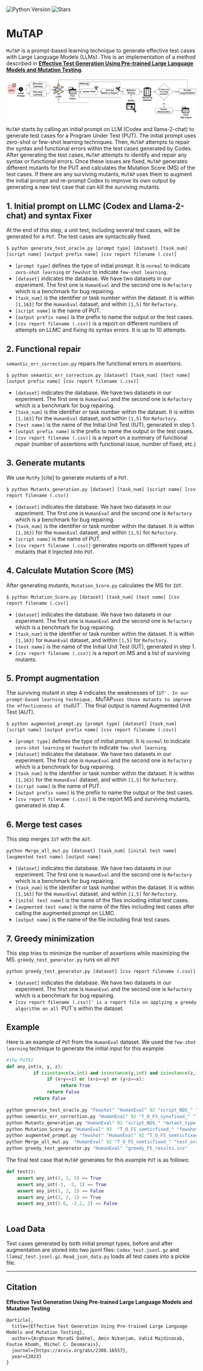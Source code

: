 ![Python Version](https://img.shields.io/badge/python-3.7%20|%203.8%20|%203.9%20|%203.10-blue)
![Stars](https://img.shields.io/github/stars/ExpertiseModel/MuTAP?style=social)
# MuTAP

`MuTAP` is a prompt-based learning technique to generate effective test cases with Large Language Models (LLMs). This is an implementation of a method described in <a href="https://arxiv.org/abs/2308.16557"><strong>Effective Test Generation Using Pre-trained Large Language Models and Mutation Testing</strong></a>. <br />

![](https://github.com/ExpertiseModel/MuTAP/blob/master/MuTAP_diagram.png)

`MuTAP` starts by calling an initial prompt on LLM (Codex and llama-2-chat) to generate test cases for a Program Under Test (PUT). The initial prompt uses zero-shot or few-shot learning techniques. Then, `MuTAP` attempts to repair the syntax and functional errors within the test cases generated by Codex. After generating the test cases, `MuTAP` attempts to identify and repair any syntax or functional errors. Once these issues are fixed, `MuTAP` generates different mutants for the PUT and calculates the Mutation Score (MS) of the test cases. If there are any surviving mutants, `MuTAP` uses them to augment the initial prompt and re-prompt Codex to improve its own output by generating a new test case that can kill the surviving mutants.<br />


## 1. Initial prompt on LLMC (Codex and Llama-2-chat) and syntax Fixer
At the end of this step, a unit test, including several test cases, will be generated for a `PUT`. The test cases are syntactically fixed.
```
$ python generate_test_oracle.py [prompt type] [dataset] [task_num] [script name] [output prefix name] [csv report filename (.csv)]
```
- `[prompt type]` defines the type of initial prompt. It is `normal` to indicate `zero-shot learning` or `fewshot` to indicate `few-shot learning`.
- `[dataset]` indicates the database. We have two datasets in our experiment. The first one is `HumanEval` and the second one is `Refactory` which is a benchmark for bug repairing.
- `[task_num]` is the identifier or task number within the dataset. It is within `[1,163]` for the `HumanEval` dataset, and within `[1,5]` for `Refactory`.
- `[script name]` is the name of PUT.
- `[output prefix name]` is the prefix to name the output or the test cases.
- `[csv report filename (.csv)]` is a report on different numbers of attempts on LLMC and fixing its syntax errors. It is up to 10 attempts. 

## 2. Functional repair
`semantic_err_correction.py` repairs the functional errors in assertions.
```
$ python semantic_err_correction.py [dataset] [task_num] [test name] [output prefix name] [csv report filename (.csv)]
```
- `[dataset]` indicates the database. We have two datasets in our experiment. The first one is `HumanEval` and the second one is `Refactory` which is a benchmark for bug repairing.
- `[task_num]` is the identifier or task number within the dataset. It is within `[1,163]` for the `HumanEval` dataset, and within `[1,5]` for `Refoctory`.
- `[test name]` is the name of the Initial Unit Test (IUT), generated in step 1.
- `[output prefix name]` is the prefix to name the output or the test cases.
- `[csv report filename (.csv)]` is a report on a summary of functional repair (number of assertions with functional issue, number of fixed, etc.) 

## 3. Generate mutants
We use `MutPy` [cite] to generate mutants of a `PUT`.
```
$ python Mutants_generation.py [dataset] [task_num] [script name] [csv report filename (.csv)]
```
- `[dataset]` indicates the database. We have two datasets in our experiment. The first one is `HumanEval` and the second one is `Refactory` which is a benchmark for bug repairing.
- `[task_num]` is the identifier or task number within the dataset. It is within `[1,163]` for the `HumanEval` dataset, and within `[1,5]` for `Refoctory`.
- `[script name]` is the name of PUT.
- `[csv report filename (.csv)]` generates reports on different types of mutants that it injected into `PUT`.

## 4. Calculate Mutation Score (MS)
After generating mutants, `Mutation_Score.py` calculates the MS for `IUT`.
```
$ python Mutation_Score.py [dataset] [task_num] [test name] [csv report filename (.csv)]
```
- `[dataset]` indicates the database. We have two datasets in our experiment. The first one is `HumanEval` and the second one is `Refactory` which is a benchmark for bug repairing.
- `[task_num]` is the identifier or task number within the dataset. It is within `[1,163]` for `HumanEval` dataset, and within `[1,5]` for `Refoctory`.
- `[test name]` is the name of the Initial Unit Test (IUT), generated in step 1.
- `[csv report filename (.csv)]` is a report on MS and a list of surviving mutants.

## 5. Prompt augmentation
The surviving mutant in step 4 indicates the weaknesses of `IUT'. In our prompt-based learning technique, `MuTAP` uses those mutants to improve the effectiveness of the `IUT`. The final output is named Augmented Unit Test (AUT).
```
$ python augmented_prompt.py [prompt type] [dataset] [task_num] [script name] [output prefix name] [csv report filename (.csv)]
```
- `[prompt type]` defines the type of initial prompt. It is `normal` to indicate `zero-shot learning` or `fewshot` to indicate `few-shot learning`.
- `[dataset]` indicates the database. We have two datasets in our experiment. The first one is `HumanEval` and the second one is `Refactory` which is a benchmark for bug repairing.
- `[task_num]` is the identifier or task number within the dataset. It is within `[1,163]` for the `HumanEval` dataset, and within `[1,5]` for `Refoctory`.
- `[script name]` is the name of PUT.
- `[output prefix name]` is the prefix to name the output or the test cases.
- `[csv report filename (.csv)]` is the report MS and surviving mutants, generated in step 4.

## 6. Merge test cases
This step merges `IUT` with the `AUT`.
```
python Merge_all_mut.py [dataset] [task_num] [inital test name] [augmented test name] [output name]
```
- `[dataset]` indicates the database. We have two datasets in our experiment. The first one is `HumanEval` and the second one is `Refactory` which is a benchmark for bug repairing.
- `[task_num]` is the identifier or task number within the dataset. It is within `[1,163]` for the `HumanEval` dataset, and within `[1,5]` for `Refoctory`.
- `[inital test name]` is the name of the files including initial test cases.
- `[augmented test name]` is the name of the files including test cases after calling the augmented prompt on LLMC.
- `[output name]` is the name of the file including final test cases.

## 7. Greedy minimization
This step tries to minimize the number of assertions while maximizing the MS. `greedy_test_generator.py` runs on all `PUT`
```
python greedy_test_generator.py [dataset] [csv report filename (.csv)]
```
- `[dataset]` indicates the database. We have two datasets in our experiment. The first one is `HumanEval` and the second one is `Refactory` which is a benchmark for bug repairing.
- `[csv report filename (.csv)]' is a report file on applying a greedy algorithm on all `PUT`s within the dataset.
## Example
Here is an example of `PUT` from the `HumanEval` dataset. We used the `few-shot learning` technique to generate the initial input for this example.

```python
#the PUT92
def any_int(x, y, z): 
          if isinstance(x,int) and isinstance(y,int) and isinstance(z,int):    
               if (x+y==z) or (x+z==y) or (y+z==x):           
                    return True       
               return False   
          return False
```
```python
python generate_test_oracle.py "fewshot" "HumanEval" 92 "script_NDS_" "T_O_FS_synxfixed_" "fewshot_synx_fix.csv"
python semantic_err_correction.py "HumanEval" 92 "T_O_FS_synxfixed_" "T_O_FS_semticfixed_" "fewshot_semantic_fix.csv"
python Mutants_generation.py "HumanEval" 92 "script_NDS_" "mutant_type.csv"
python Mutation_Score.py "HumanEval" 92  "T_O_FS_semticfixed_" "fewshot_mutant_score.csv"
python augmented_prompt.py "fewshot" "HumanEval" 92 "T_O_FS_semticfixed_" "test_oracle_FS_Mut_" "fewshot_mutant_score.csv"
python Merge_all_mut.py  "HumanEval" 92 "T_O_FS_semticfixed_" "test_oracle_FS_Mut_" "T_O_FS_Mut_all_"
python greedy_test_generator.py "HumanEval" "greedy_FS_results.scv"
```

The final test case that `MuTAP` generates for this example `PUT` is as follows:
```python
def test():
    assert any_int(3, 2, 5) == True
    assert any_int(-3, -2, 1) == True
    assert any_int(3, 2, 2) == False
    assert any_int(3, 2, 1) == True
    assert any_int(3.6, -2.2, 2) == False
    
  ```
## Load Data
Test cases generated by both initial prompt types, before and after augmentation are stored into two jsonl files: `Codex_test.jsonl.gz` and `llama2_test.jsonl.gz`.
`Read_json_data.py` loads all test cases into a pickle file.


-------------------------------------------------------------------------------------------------------------------------------------------------
## Citation
<strong>Effective Test Generation Using Pre-trained Large Language Models and Mutation Testing</strong>
```
@article{,
  title={Effective Test Generation Using Pre-trained Large Language Models and Mutation Testing},
  author={Arghavan Moradi Dakhel, Amin Nikanjam, Vahid Majdinasab, Foutse Khomh, Michel C. Desmarais},
  journal={https://arxiv.org/abs/2308.16557},
  year={2023}
}
```

    
